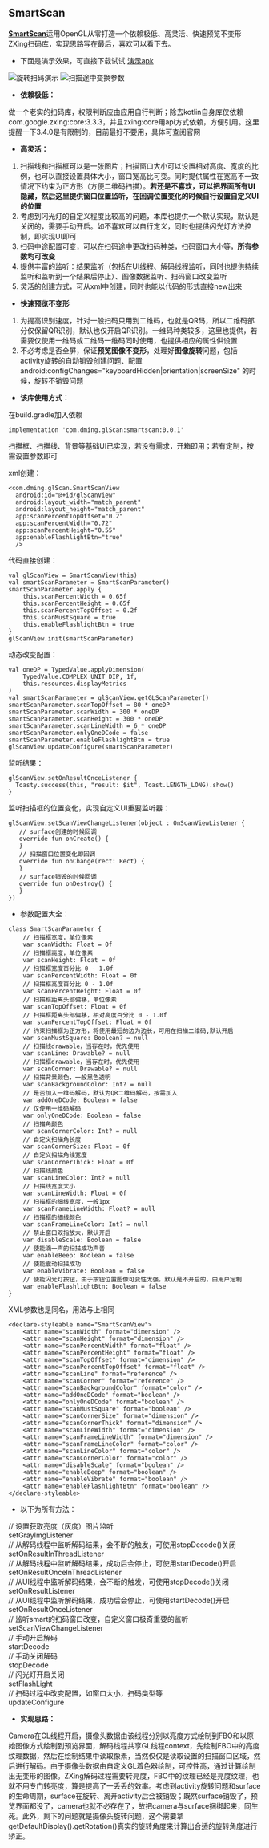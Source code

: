 ## SmartScan

[**SmartScan**](https://github.com/DMings/SmartScan)运用OpenGL从零打造一个依赖极低、高灵活、快速预览不变形ZXing扫码库，实现思路写在最后，喜欢可以看下去。

 - 下面是演示效果，可直接下载试试 [演示apk](https://github.com/DMings/SmartScan/blob/master/demosrc/smart_scan_v0.0.1.apk)

![旋转扫码演示](https://github.com/DMings/SmartScan/blob/master/demosrc/rotation_scan_480.gif)
![扫描途中变换参数](https://github.com/DMings/SmartScan/blob/master/demosrc/change_scan_480.gif)

 - **依赖极低：**
 
 做一个老实的扫码库，权限判断应由应用自行判断；除去kotlin自身库仅依赖com.google.zxing:core:3.3.3，并且zxing:core用api方式依赖，方便引用。这里提醒一下3.4.0是有限制的，目前最好不要用，具体可查阅官网
- **高灵活：**
 1. 扫描线和扫描框可以是一张图片；扫描窗口大小可以设置相对高度、宽度的比例，也可以直接设置具体大小，窗口宽高比可变。同时提供属性在宽高不一致情况下约束为正方形（方便二维码扫描）。**若还是不喜欢，可以把界面所有UI隐藏，然后这里提供窗口位置监听，在回调位置变化的时候自行设置自定义UI的位置**
2. 考虑到闪光灯的自定义程度比较高的问题，本库也提供一个默认实现，默认是关闭的，需要手动开启。如不喜欢可以自行定义，同时也提供闪光灯方法控制，即实现UI即可
3. 扫码中途配置可变，可以在扫码途中更改扫码种类，扫码窗口大小等，**所有参数均可改变**
4. 提供丰富的监听：结果监听（包括在UI线程、解码线程监听，同时也提供持续监听和监听到一个结果后停止）、图像数据监听、扫码窗口改变监听
5. 灵活的创建方式，可从xml中创建，同时也能以代码的形式直接new出来
- **快速预览不变形**
1. 为提高识别速度，针对一般扫码只用到二维码，也就是QR码，所以二维码部分仅保留QR识别，默认也仅开启QR识别。一维码种类较多，这里也提供，若需要仅使用一维码或二维码一维码同时使用，也提供相应的属性供设置
2. 不必考虑是否全屏，保证**预览图像不变形**，处理好**图像旋转**问题，包括activity旋转的自动销毁创建问题、配置 android:configChanges="keyboardHidden|orientation|screenSize"  的时候，旋转不销毁问题
- **该库使用方式：**

在build.gradle加入依赖
```
implementation 'com.dming.glScan:smartscan:0.0.1'
```
扫描框、扫描线、背景等基础UI已实现，若没有需求，开箱即用；若有定制，按需设置参数即可

xml创建：
```
<com.dming.glScan.SmartScanView
  android:id="@+id/glScanView"
  android:layout_width="match_parent"
  android:layout_height="match_parent"
  app:scanPercentTopOffset="0.2"
  app:scanPercentWidth="0.72"
  app:scanPercentHeight="0.55"
  app:enableFlashlightBtn="true"
  />
```
代码直接创建：
```
val glScanView = SmartScanView(this)
val smartScanParameter = SmartScanParameter()
smartScanParameter.apply {
    this.scanPercentWidth = 0.65f
    this.scanPercentHeight = 0.65f
    this.scanPercentTopOffset = 0.2f
    this.scanMustSquare = true
    this.enableFlashlightBtn = true
}
glScanView.init(smartScanParameter)
```
动态改变配置：
```
val oneDP = TypedValue.applyDimension(
    TypedValue.COMPLEX_UNIT_DIP, 1f,
    this.resources.displayMetrics
)
val smartScanParameter = glScanView.getGLScanParameter()
smartScanParameter.scanTopOffset = 80 * oneDP
smartScanParameter.scanWidth = 300 * oneDP
smartScanParameter.scanHeight = 300 * oneDP
smartScanParameter.scanLineWidth = 6 * oneDP
smartScanParameter.onlyOneDCode = false
smartScanParameter.enableFlashlightBtn = true
glScanView.updateConfigure(smartScanParameter)    
```
监听结果：

```
glScanView.setOnResultOnceListener {
  Toasty.success(this, "result: $it", Toast.LENGTH_LONG).show()
}
```
监听扫描框的位置变化，实现自定义UI重要监听器：

```
glScanView.setScanViewChangeListener(object : OnScanViewListener {
   // surface创建的时候回调
   override fun onCreate() {
   }
   // 扫描窗口位置变化即回调
   override fun onChange(rect: Rect) {
   }
   // surface销毁的时候回调
   override fun onDestroy() {
   }
})
```
- 参数配置大全：

```
class SmartScanParameter {
    // 扫描框宽度，单位像素
    var scanWidth: Float = 0f
    // 扫描框高度，单位像素
    var scanHeight: Float = 0f
    // 扫描框宽度百分比 0 - 1.0f
    var scanPercentWidth: Float = 0f
    // 扫描框高度百分比 0 - 1.0f
    var scanPercentHeight: Float = 0f
    // 扫描框距离头部偏移，单位像素
    var scanTopOffset: Float = 0f
    // 扫描框距离头部偏移，相对高度百分比 0 - 1.0f
    var scanPercentTopOffset: Float = 0f
    // 约束扫描框为正方形，将使用最短的边为边长，可用在扫描二维码,默认开启
    var scanMustSquare: Boolean? = null
    // 扫描线drawable，当存在时，优先使用
    var scanLine: Drawable? = null
    // 扫描框drawable，当存在时，优先使用
    var scanCorner: Drawable? = null
    // 扫描背景颜色，一般黑色透明
    var scanBackgroundColor: Int? = null
    // 是否加入一维码解码，默认为QR二维码解码，按需加入
    var addOneDCode: Boolean = false
    // 仅使用一维码解码
    var onlyOneDCode: Boolean = false
    // 扫描角颜色
    var scanCornerColor: Int? = null
    // 自定义扫描角长度
    var scanCornerSize: Float = 0f
    // 自定义扫描角线宽度
    var scanCornerThick: Float = 0f
    // 扫描线颜色
    var scanLineColor: Int? = null
    // 扫描线宽度大小
    var scanLineWidth: Float = 0f
    // 扫描框的细线宽度，一般1px
    var scanFrameLineWidth: Float? = null
    // 扫描框的细线颜色
    var scanFrameLineColor: Int? = null
    // 禁止窗口双指放大，默认开启
    var disableScale: Boolean = false
    // 使能滴一声的扫描成功声音
    var enableBeep: Boolean = false
    // 使能震动扫描成功
    var enableVibrate: Boolean = false
    // 使能闪光灯按钮，由于按钮位置图像可变性太强，默认是不开启的，由用户定制
    var enableFlashlightBtn: Boolean = false
}
```
XML参数也是同名，用法与上相同
```
<declare-styleable name="SmartScanView">
    <attr name="scanWidth" format="dimension" />
    <attr name="scanHeight" format="dimension" />
    <attr name="scanPercentWidth" format="float" />
    <attr name="scanPercentHeight" format="float" />
    <attr name="scanTopOffset" format="dimension" />
    <attr name="scanPercentTopOffset" format="float" />
    <attr name="scanLine" format="reference" />
    <attr name="scanCorner" format="reference" />
    <attr name="scanBackgroundColor" format="color" />
    <attr name="addOneDCode" format="boolean" />
    <attr name="onlyOneDCode" format="boolean" />
    <attr name="scanMustSquare" format="boolean" />
    <attr name="scanCornerSize" format="dimension" />
    <attr name="scanCornerThick" format="dimension" />
    <attr name="scanLineWidth" format="dimension" />
    <attr name="scanFrameLineWidth" format="dimension" />
    <attr name="scanFrameLineColor" format="color" />
    <attr name="scanLineColor" format="color" />
    <attr name="scanCornerColor" format="color" />
    <attr name="disableScale" format="boolean" />
    <attr name="enableBeep" format="boolean" />
    <attr name="enableVibrate" format="boolean" />
    <attr name="enableFlashlightBtn" format="boolean" />
</declare-styleable>
```
 - 以下为所有方法：
 
// 设置获取亮度（灰度）图片监听  
setGrayImgListener  
// 从解码线程中监听解码结果，会不断的触发，可使用stopDecode()关闭  
setOnResultInThreadListener  
// 从解码线程中监听解码结果，成功后会停止，可使用startDecode()开启  
setOnResultOnceInThreadListener  
// 从UI线程中监听解码结果，会不断的触发，可使用stopDecode()关闭  
setOnResultListener    
// 从UI线程中监听解码结果，成功后会停止，可使用startDecode()开启  
setOnResultOnceListener  
// 监听smart的扫码窗口改变，自定义窗口极奇重要的监听  
setScanViewChangeListener  
// 手动开启解码  
startDecode  
// 手动关闭解码  
stopDecode  
// 闪光灯开启关闭  
setFlashLight  
// 扫码过程中改变配置，如窗口大小，扫码类型等  
updateConfigure  

- **实现思路：**

Camera在GL线程开启，摄像头数据由该线程分别以亮度方式绘制到FBO和以原始图像方式绘制到预览界面，解码线程共享GL线程context，先绘制FBO中的亮度纹理数据，然后在绘制结果中读取像素，当然仅仅是读取设置的扫描窗口区域，然后进行解码。由于摄像头数据由自定义GL着色器绘制，可控性高，通过计算绘制出无变形的图像。ZXing解码过程需要转亮度，FBO中的纹理已经是亮度纹理，也就不用专门转亮度，算是提高了一丢丢的效率。考虑到activity旋转问题和surface的生命周期，surface在旋转、离开activity后会被销毁；既然surface销毁了，预览界面都没了，camera也就不必存在了，故把camera与surface捆绑起来，同生死。此外，剩下的问题就是摄像头旋转问题，这个需要拿getDefaultDisplay().getRotation()真实的旋转角度来计算出合适的旋转角度进行矫正。
